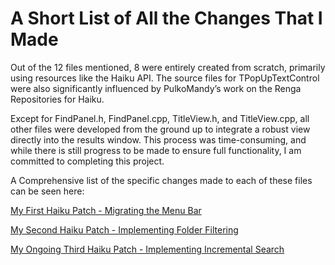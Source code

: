 # A Short List of All the Changes That I Made

Out of the 12 files mentioned, 8 were entirely created from scratch, primarily using resources like the Haiku API. The source files for TPopUpTextControl were also significantly influenced by PulkoMandy’s work on the Renga Repositories for Haiku.

Except for FindPanel.h, FindPanel.cpp, TitleView.h, and TitleView.cpp, all other files were developed from the ground up to integrate a robust view directly into the results window. This process was time-consuming, and while there is still progress to be made to ensure full functionality, I am committed to completing this project.

A Comprehensive list of the specific changes made to each of these files can be seen here:

[My First Haiku Patch - Migrating the Menu Bar](https://review.haiku-os.org/c/haiku/+/7817)

[My Second Haiku Patch - Implementing Folder Filtering](https://review.haiku-os.org/c/haiku/+/7845)

[My Ongoing Third Haiku Patch - Implementing Incremental Search](https://review.haiku-os.org/c/haiku/+/8096)